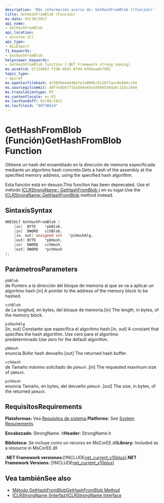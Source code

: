 ```yaml
---
description: 'Más información acerca de: GetHashFromBlob ((función)'
title: GetHashFromBlob (Función)
ms.date: 03/30/2017
api_name:
- GetHashFromBlob
api_location:
- mscoree.dll
api_type:
- DLLExport
f1_keywords:
- GetHashFromBlob
helpviewer_keywords:
- GetHashFromBlob function [.NET Framework strong naming]
ms.assetid: b712d862-f2d0-4b55-87d4-65bbeadef982
topic_type:
- apiref
ms.openlocfilehash: dc5039e44440afa7a000bc61167faec0e5b6cc84
ms.sourcegitcommit: ddf7edb67715a5b9a45e3dd44536dabc153c1de0
ms.translationtype: MT
ms.contentlocale: es-ES
ms.lasthandoff: 02/06/2021
ms.locfileid: "99736614"
---
```

# <a name="gethashfromblob-function"></a><span data-ttu-id="aceb6-103">GetHashFromBlob (Función)</span><span class="sxs-lookup"><span data-stu-id="aceb6-103">GetHashFromBlob Function</span></span>

<span data-ttu-id="aceb6-104">Obtiene un hash del ensamblado en la dirección de memoria especificada mediante un algoritmo hash concreto.</span><span class="sxs-lookup"><span data-stu-id="aceb6-104">Gets a hash of the assembly at the specified memory address, using the specified hash algorithm.</span></span>

<span data-ttu-id="aceb6-105">Esta función está en desuso.</span><span class="sxs-lookup"><span data-stu-id="aceb6-105">This function has been deprecated.</span></span> <span data-ttu-id="aceb6-106">Use el método [ICLRStrongName:: GetHashFromBlob (](../hosting/iclrstrongname-gethashfromblob-method.md) en su lugar.</span><span class="sxs-lookup"><span data-stu-id="aceb6-106">Use the [ICLRStrongName::GetHashFromBlob](../hosting/iclrstrongname-gethashfromblob-method.md) method instead.</span></span>

## <a name="syntax"></a><span data-ttu-id="aceb6-107">Sintaxis</span><span class="sxs-lookup"><span data-stu-id="aceb6-107">Syntax</span></span>

```cpp
HRESULT GetHashFromBlob (
    [in]  BYTE    *pbBlob,
    [in]  DWORD   cchBlob,
    [in, out] unsigned int   *piHashAlg,
    [out] BYTE    *pbHash,
    [in]  DWORD   cchHash,
    [out] DWORD   *pchHash
);
```

## <a name="parameters"></a><span data-ttu-id="aceb6-108">Parámetros</span><span class="sxs-lookup"><span data-stu-id="aceb6-108">Parameters</span></span>

`pbBlob`\
<span data-ttu-id="aceb6-109">de Puntero a la dirección del bloque de memoria al que se va a aplicar un algoritmo hash.</span><span class="sxs-lookup"><span data-stu-id="aceb6-109">[in] A pointer to the address of the memory block to be hashed.</span></span>

`cchBlob`\
<span data-ttu-id="aceb6-110">de La longitud, en bytes, del bloque de memoria.</span><span class="sxs-lookup"><span data-stu-id="aceb6-110">[in] The length, in bytes, of the memory block.</span></span>

`piHashAlg`\
<span data-ttu-id="aceb6-111">[in, out] Constante que especifica el algoritmo hash.</span><span class="sxs-lookup"><span data-stu-id="aceb6-111">[in, out] A constant that specifies the hash algorithm.</span></span> <span data-ttu-id="aceb6-112">Use cero para el algoritmo predeterminado.</span><span class="sxs-lookup"><span data-stu-id="aceb6-112">Use zero for the default algorithm.</span></span>

`pbHash`\
<span data-ttu-id="aceb6-113">enuncia Búfer hash devuelto.</span><span class="sxs-lookup"><span data-stu-id="aceb6-113">[out] The returned hash buffer.</span></span>

`cchHash`\
<span data-ttu-id="aceb6-114">de Tamaño máximo solicitado de `pbHash` .</span><span class="sxs-lookup"><span data-stu-id="aceb6-114">[in] The requested maximum size of `pbHash`.</span></span>

`pchHash`\
<span data-ttu-id="aceb6-115">enuncia Tamaño, en bytes, del devuelto `pbHash` .</span><span class="sxs-lookup"><span data-stu-id="aceb6-115">[out] The size, in bytes, of the returned `pbHash`.</span></span>

## <a name="requirements"></a><span data-ttu-id="aceb6-116">Requisitos</span><span class="sxs-lookup"><span data-stu-id="aceb6-116">Requirements</span></span>

<span data-ttu-id="aceb6-117">**Plataformas:** Vea [Requisitos de sistema](../../get-started/system-requirements.md).</span><span class="sxs-lookup"><span data-stu-id="aceb6-117">**Platforms:** See [System Requirements](../../get-started/system-requirements.md).</span></span>

<span data-ttu-id="aceb6-118">**Encabezado:** StrongName. h</span><span class="sxs-lookup"><span data-stu-id="aceb6-118">**Header:** StrongName.h</span></span>

<span data-ttu-id="aceb6-119">**Biblioteca:** Se incluye como un recurso en MsCorEE.dll</span><span class="sxs-lookup"><span data-stu-id="aceb6-119">**Library:** Included as a resource in MsCorEE.dll</span></span>

<span data-ttu-id="aceb6-120">**.NET Framework versiones:**[!INCLUDE[net_current_v10plus](../../../../includes/net-current-v10plus-md.md)]</span><span class="sxs-lookup"><span data-stu-id="aceb6-120">**.NET Framework Versions:** [!INCLUDE[net_current_v10plus](../../../../includes/net-current-v10plus-md.md)]</span></span>

## <a name="see-also"></a><span data-ttu-id="aceb6-121">Vea también</span><span class="sxs-lookup"><span data-stu-id="aceb6-121">See also</span></span>

- [<span data-ttu-id="aceb6-122">Método GetHashFromBlob</span><span class="sxs-lookup"><span data-stu-id="aceb6-122">GetHashFromBlob Method</span></span>](../hosting/iclrstrongname-gethashfromblob-method.md)
- [<span data-ttu-id="aceb6-123">ICLRStrongName (Interfaz)</span><span class="sxs-lookup"><span data-stu-id="aceb6-123">ICLRStrongName Interface</span></span>](../hosting/iclrstrongname-interface.md)

